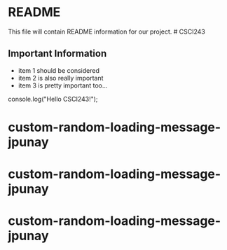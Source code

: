 # README

This file will contain README information for our project. # CSCI243

## Important Information

* item 1 should be considered 
* item 2 is also really important
* item 3 is pretty important too...

console.log("Hello CSCI243!");
# custom-random-loading-message-jpunay
# custom-random-loading-message-jpunay
# custom-random-loading-message-jpunay
